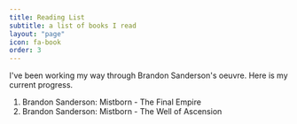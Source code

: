 ```yaml
---
title: Reading List
subtitle: a list of books I read
layout: "page"
icon: fa-book
order: 3
---
```


I've been working my way through Brandon Sanderson's oeuvre. Here is my current progress.

1. Brandon Sanderson: Mistborn - The Final Empire
2. Brandon Sanderson: Mistborn - The Well of Ascension


